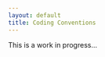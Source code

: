```yaml
---
layout: default
title: Coding Conventions
---
```


<div class="wip">
  <p>
    This is a work in progress...
  </p>
</div>